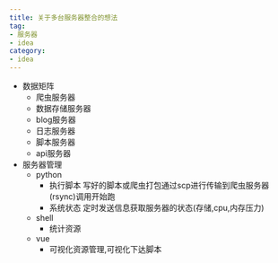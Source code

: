 ```yaml
---
title: 关于多台服务器整合的想法
tag:
- 服务器
- idea
category:
- idea
---
```


- 数据矩阵
	- 爬虫服务器
	- 数据存储服务器
	- blog服务器
	- 日志服务器
	- 脚本服务器
	- api服务器
- 服务器管理
	- python
		- 执行脚本
			写好的脚本或爬虫打包通过scp进行传输到爬虫服务器(rsync)调用开始跑
		- 系统状态
			定时发送信息获取服务器的状态(存储,cpu,内存压力)
	- shell
		- 统计资源
	- vue
		- 可视化资源管理,可视化下达脚本
